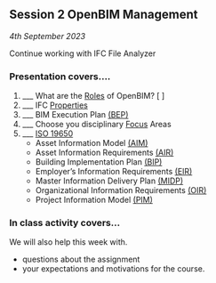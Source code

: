 ## Session 2 OpenBIM Management

*4th September 2023*

Continue working with IFC File Analyzer

### Presentation covers....

1. ___ What are the [Roles] of OpenBIM? [ ]
1. ___ IFC [Properties](/Concepts/Properties)
1. ___ BIM Execution Plan [(BEP)](/Concepts/BIMExecutionPlan)
2. ___ Choose you disciplinary [Focus] Areas
1. ___ [ISO 19650](/Concepts/ISO19650)
   * Asset Information Model [(AIM)](/Concepts/AIM)
   * Asset Information Requirements [(AIR)](/Concepts/AIR)
   * Building Implementation Plan [(BIP)](/Concepts/BIP)
   * Employer’s Information Requirements [(EIR)​](/Concepts/EIR)
   * Master Information Delivery Plan [(MIDP)](/Concepts/MIDP)
   * Organizational Information Requirements [(OIR)​](/Concepts/OIR)
   * Project Information Model [(PIM)](/Concepts/PIM)
  
### In class activity covers...

We will also help this week with.
* questions about the assignment
* your expectations and motivations for the course.

[Roles]: /Roles
[Focus]: /Focus
